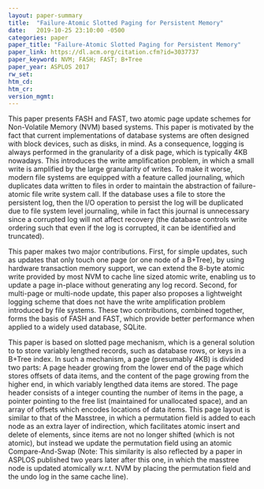 ```yaml
---
layout: paper-summary
title:  "Failure-Atomic Slotted Paging for Persistent Memory"
date:   2019-10-25 23:10:00 -0500
categories: paper
paper_title: "Failure-Atomic Slotted Paging for Persistent Memory"
paper_link: https://dl.acm.org/citation.cfm?id=3037737
paper_keyword: NVM; FASH; FAST; B+Tree
paper_year: ASPLOS 2017
rw_set: 
htm_cd: 
htm_cr: 
version_mgmt: 
---
```


This paper presents FASH and FAST, two atomic page update schemes for Non-Volatile Memory (NVM) based systems. This paper 
is motivated by the fact that current implementations of database systems are often designed with block devices, such
as disks, in mind. As a consequence, logging is always performed in the granularity of a disk page, which is typically
4KB nowadays. This introduces the write amplification problem, in which a small write is amplified by the large granularity
of writes. To make it worse, modern file systems are equipped with a feature called journaling, which duplicates data 
written to files in order to maintain the abstraction of failure-atomic file write system call. If the database uses a file to
store the persistent log, then the I/O operation to persist the log will be duplicated due to file system level journaling,
while in fact this journal is unnecessary since a corrupted log will not affect recovery (the database controls write ordering
such that even if the log is corrupted, it can be identified and truncated).

This paper makes two major contributions. First, for simple updates, such as updates that only touch one page (or one node
of a B+Tree), by using hardware transaction memory support, we can extend the 8-byte atomic write provided by most NVM
to cache line sized atomic write, enabling us to update a page in-place without generating any log record. Second, for 
multi-page or multi-node update, this paper also proposes a lightweight logging scheme that does not have the write
amplification problem introduced by file systems. These two contributions, combined together, forms the basis of FASH 
and FAST, which provide better performance when applied to a widely used database, SQLite.

This paper is based on slotted page mechanism, which is a general solution to to store variably lengthed records, such as 
database rows, or keys in a B+Tree index. In such a mechanism, a page (presumably 4KB) is divided two parts: A page header
growing from the lower end of the page which stores offsets of data items, and the content of the page growing from the 
higher end, in which variably lengthed data items are stored. The page header consists of a integer counting the number
of items in the page, a pointer pointing to the free list (maintained for unallocated space), and an array of offsets 
which encodes locations of data items. This page layout is similar to that of the Masstree, in which a permutation field
is added to each node as an extra layer of indirection, which facilitates atomic insert and delete of elements, since 
items are not no longer shifted (which is not atomic), but instead we update the permutation field using an atomic 
Compare-And-Swap (Note: This similarity is also reflected by a paper in ASPLOS published two years later after this one,
in which the masstree node is updated atomically w.r.t. NVM by placing the permutation field and the undo log in the 
same cache line). 